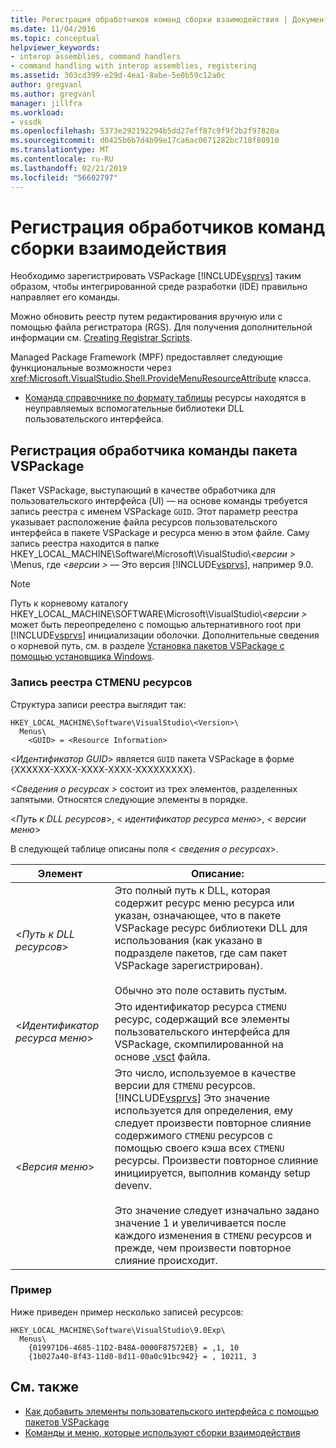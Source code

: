 ```yaml
---
title: Регистрация обработчиков команд сборки взаимодействия | Документация Майкрософт
ms.date: 11/04/2016
ms.topic: conceptual
helpviewer_keywords:
- interop assemblies, command handlers
- command handling with interop assemblies, registering
ms.assetid: 303cd399-e29d-4ea1-8abe-5e0b59c12a0c
author: gregvanl
ms.author: gregvanl
manager: jillfra
ms.workload:
- vssdk
ms.openlocfilehash: 5373e292192294b5dd27eff87c9f9f2b2f97820a
ms.sourcegitcommit: d0425b6b7d4b99e17ca6ac0671282bc718f80910
ms.translationtype: MT
ms.contentlocale: ru-RU
ms.lasthandoff: 02/21/2019
ms.locfileid: "56602797"
---
```

# <a name="registering-interop-assembly-command-handlers"></a>Регистрация обработчиков команд сборки взаимодействия
Необходимо зарегистрировать VSPackage [!INCLUDE[vsprvs](../../code-quality/includes/vsprvs_md.md)] таким образом, чтобы интегрированной среде разработки (IDE) правильно направляет его команды.

 Можно обновить реестр путем редактирования вручную или с помощью файла регистратора (RGS). Для получения дополнительной информации см. [Creating Registrar Scripts](/cpp/atl/creating-registrar-scripts).

 Managed Package Framework (MPF) предоставляет следующие функциональные возможности через <xref:Microsoft.VisualStudio.Shell.ProvideMenuResourceAttribute> класса.

- [Команда справочнике по формату таблицы](https://msdn.microsoft.com/library/09e9c6ef-9863-48de-9483-d45b7b7c798f) ресурсы находятся в неуправляемых вспомогательные библиотеки DLL пользовательского интерфейса.

## <a name="command-handler-registration-of-a-vspackage"></a>Регистрация обработчика команды пакета VSPackage
 Пакет VSPackage, выступающий в качестве обработчика для пользовательского интерфейса (UI) — на основе команды требуется запись реестра с именем VSPackage `GUID`. Этот параметр реестра указывает расположение файла ресурсов пользовательского интерфейса в пакете VSPackage и ресурса меню в этом файле. Саму запись реестра находится в папке HKEY_LOCAL_MACHINE\Software\Microsoft\VisualStudio\\*\<версии >* \Menus, где  *\<версии >* — Это версия [!INCLUDE[vsprvs](../../code-quality/includes/vsprvs_md.md)], например 9.0.

> [!NOTE]
>  Путь к корневому каталогу HKEY_LOCAL_MACHINE\SOFTWARE\Microsoft\VisualStudio\\*\<версии >* может быть переопределено с помощью альтернативного root при [!INCLUDE[vsprvs](../../code-quality/includes/vsprvs_md.md)] инициализации оболочки. Дополнительные сведения о корневой путь, см. в разделе [Установка пакетов VSPackage с помощью установщика Windows](../../extensibility/internals/installing-vspackages-with-windows-installer.md).

### <a name="the-ctmenu-resource-registry-entry"></a>Запись реестра CTMENU ресурсов
 Структура записи реестра выглядит так:

```
HKEY_LOCAL_MACHINE\Software\VisualStudio\<Version>\
  Menus\
    <GUID> = <Resource Information>
```

 \<*Идентификатор GUID*> является `GUID` пакета VSPackage в форме {XXXXXX-XXXX-XXXX-XXXX-XXXXXXXXX}.

 *\<Сведения о ресурсах >* состоит из трех элементов, разделенных запятыми. Относятся следующие элементы в порядке.

 \<*Путь к DLL ресурсов*>, \< *идентификатор ресурса меню*>, \< *версии меню*>

 В следующей таблице описаны поля \< *сведения о ресурсах*>.


| Элемент | Описание: |
|---------------------------| - |
| \<*Путь к DLL ресурсов*> | Это полный путь к DLL, которая содержит ресурс меню ресурса или указан, означающее, что в пакете VSPackage ресурс библиотеки DLL для использования (как указано в подразделе пакетов, где сам пакет VSPackage зарегистрирован).<br /><br /> Обычно это поле оставить пустым. |
| \<*Идентификатор ресурса меню*> | Это идентификатор ресурса `CTMENU` ресурс, содержащий все элементы пользовательского интерфейса для VSPackage, скомпилированной на основе [.vsct](../../extensibility/internals/visual-studio-command-table-dot-vsct-files.md) файла. |
| \<*Версия меню*> | Это число, используемое в качестве версии для `CTMENU` ресурсов. [!INCLUDE[vsprvs](../../code-quality/includes/vsprvs_md.md)] Это значение используется для определения, ему следует произвести повторное слияние содержимого `CTMENU` ресурсов с помощью своего кэша всех `CTMENU` ресурсы. Произвести повторное слияние инициируется, выполнив команду setup devenv.<br /><br /> Это значение следует изначально задано значение 1 и увеличивается после каждого изменения в `CTMENU` ресурсов и прежде, чем произвести повторное слияние происходит. |

### <a name="example"></a>Пример
 Ниже приведен пример несколько записей ресурсов:

```
HKEY_LOCAL_MACHINE\Software\VisualStudio\9.0Exp\
  Menus\
    {019971D6-4685-11D2-B48A-0000F87572EB} = ,1, 10
    {1b027a40-8f43-11d0-8d11-00a0c91bc942} = , 10211, 3
```

## <a name="see-also"></a>См. также
- [Как добавить элементы пользовательского интерфейса с помощью пакетов VSPackage](../../extensibility/internals/how-vspackages-add-user-interface-elements.md)
- [Команды и меню, которые используют сборки взаимодействия](../../extensibility/internals/commands-and-menus-that-use-interop-assemblies.md)
